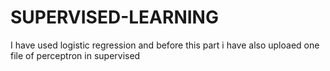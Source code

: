 # SUPERVISED-LEARNING
I have used logistic regression and before this part i have also uploaed one file of perceptron in supervised 
